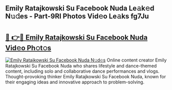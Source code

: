 ## Emily Ratajkowski Su Facebook Nuda Le𝚊k𝚎d N𝚞𝚍es - Part-9RI Photos Vid𝚎o Le𝚊ks fg7Ju

# <h2><a href="http://fbehi5.evod.top/?m=Emily+Ratajkowski+Su+Facebook+Nuda">🔗 👉🔴 Emily Ratajkowski Su Facebook Nuda Vid𝚎o Ph𝚘t𝚘s</a></h2>

[![Emily Ratajkowski Su Facebook Nuda N𝚞d𝚎s](https://i.imgur.com/8V9OHl7.gif)](http://fbehi5.evod.top/?m=Emily+Ratajkowski+Su+Facebook+Nuda)
Online content creator Emily Ratajkowski Su Facebook Nuda who shares lifestyle and dance-themed content, including solo and collaborative dance performances and vlogs. Thought-provoking thinker Emily Ratajkowski Su Facebook Nuda, known for their engaging ideas and innovative approach to problem-solving. 
